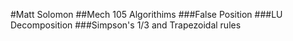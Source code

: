 #Matt Solomon 
##Mech 105 Algorithims 
###False Position 
###LU Decomposition 
###Simpson's 1/3 and Trapezoidal rules


